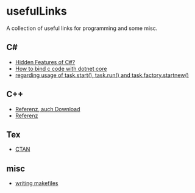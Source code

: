 # usefulLinks
A collection of useful links for programming and some misc.

## C#
+ [Hidden Features of C#?](https://stackoverflow.com/questions/9033/hidden-features-of-c/1399130)
+ [How to bind c code with dotnet core](https://medium.com/@xaviergeerinck/how-to-bind-c-code-with-dotnet-core-157a121c0aa6)
+ [regarding usage of task.start(), task.run() and task.factory.startnew()](https://stackoverflow.com/questions/29693362/regarding-usage-of-task-start-task-run-and-task-factory-startnew)
<!-- [async await explained with wpf](https://www.youtube.com/watch?v=2moh18sh5p4) -->

## C++

+ [Referenz, auch Download](http://en.cppreference.com/w)
+ [Referenz](http://www.cplusplus.com/reference)

## Tex

+ [CTAN](https://www.ctan.org/)

## misc

+ [writing makefiles](https://www.cs.bu.edu/teaching/cpp/writing-makefiles/)
<!--
not for free :(
+ [Desinfect Article (german)](https://www.heise.de/ct/ausgabe/2014-12-Schaedlingssuche-mit-Desinfec-t-2014-2189627.html)
-->

